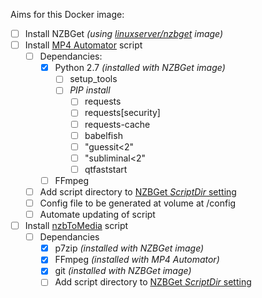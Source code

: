 Aims for this Docker image:
* [ ] Install NZBGet *(using [linuxserver/nzbget](https://hub.docker.com/r/linuxserver/nzbget/) image)*
* [ ] Install [MP4 Automator](https://github.com/mdhiggins/sickbeard_mp4_automator) script
  * [ ] Dependancies:
    * [x] Python 2.7 *(installed with NZBGet image)*
      * [ ] setup_tools
      * [ ] *PIP install*
        * [ ] requests
        * [ ] requests[security]
        * [ ] requests-cache
        * [ ] babelfish
        * [ ] "guessit<2"
        * [ ] "subliminal<2"
        * [ ] qtfaststart
    * [ ] FFmpeg
  * [ ] Add script directory to [NZBGet *ScriptDir* setting](https://github.com/nzbget/nzbget/issues/181)
  * [ ] Config file to be generated at volume at /config
  * [ ] Automate updating of script
* [ ] Install [nzbToMedia](https://github.com/clinton-hall/nzbToMedia) script
  * [ ] Dependancies
    * [x] p7zip *(installed with NZBGet image)*
    * [x] FFmpeg *(installed with MP4 Automator)*
    * [x] git *(installed with NZBGet image)*
    * [ ] Add script directory to [NZBGet *ScriptDir* setting](https://github.com/nzbget/nzbget/issues/181)

